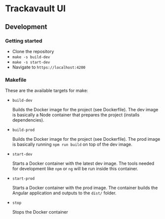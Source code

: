 # Trackavault UI

## Development

### Getting started

- Clone the repository
- `make -s build-dev`
- `make -s start-dev`
- Navigate to `https://localhost:4200`

### Makefile

These are the available targets for make:

- `build-dev`

  Builds the Docker image for the project (see Dockerfile).
  The dev image is basically a Node container that prepares the project (installs dependencies).

- `build-prod`

  Builds the Docker image for the project (see Dockerfile).
  The prod image is basically running `npm run build` on top of the dev image.

- `start-dev`

  Starts a Docker container with the latest dev image.
  The tools needed for development like `npm` or `ng` will be run inside this container.

- `start-prod`

  Starts a Docker container with the prod image.
  The container builds the Angular application and outputs to the `dist/` folder.

- `stop`

  Stops the Docker container
